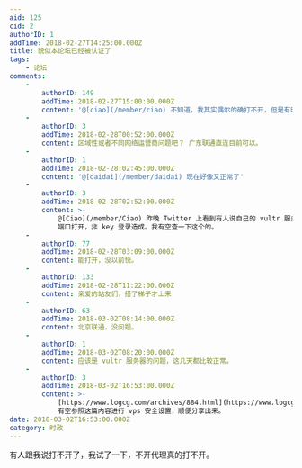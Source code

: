 ```yaml
---
aid: 125
cid: 2
authorID: 1
addTime: 2018-02-27T14:25:00.000Z
title: 貌似本论坛已经被认证了
tags:
    - 论坛
comments:
    -
        authorID: 149
        addTime: 2018-02-27T15:00:00.000Z
        content: '@[ciao](/member/ciao) 不知道，我其实偶尔的确打不开，但是有时还是能打开，比如现在。'
    -
        authorID: 3
        addTime: 2018-02-28T00:52:00.000Z
        content: 区域性或者不同网络运营商问题吧？ 广东联通直连目前可以。
    -
        authorID: 1
        addTime: 2018-02-28T02:45:00.000Z
        content: '@[daidai](/member/daidai) 现在好像又正常了'
    -
        authorID: 3
        addTime: 2018-02-28T02:52:00.000Z
        content: >-
            @[Ciao](/member/Ciao) 昨晚 Twitter 上看到有人说自己的 vultr 服务器被攻击，ssh 默认 22
            端口打开，非 key 登录造成。我有空查一下这个的。
    -
        authorID: 77
        addTime: 2018-02-28T03:09:00.000Z
        content: 能打开，没以前快。
    -
        authorID: 133
        addTime: 2018-02-28T11:22:00.000Z
        content: 亲爱的站友们，搭了梯子才上来
    -
        authorID: 63
        addTime: 2018-03-02T08:14:00.000Z
        content: 北京联通，没问题。
    -
        authorID: 1
        addTime: 2018-03-02T08:20:00.000Z
        content: 应该是 vultr 服务器的问题，这几天都比较正常。
    -
        authorID: 3
        addTime: 2018-03-02T16:53:00.000Z
        content: >-
            [https://www.logcg.com/archives/884.html](https://www.logcg.com/archives/884.html)
            有空参照这篇内容进行 vps 安全设置，顺便分享出来。
date: 2018-03-02T16:53:00.000Z
category: 时政
---
```


有人跟我说打不开了，我试了一下，不开代理真的打不开。
